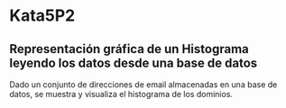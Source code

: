 # Kata5P2
## Representación gráfica de un Histograma leyendo los datos desde una base de datos
Dado un conjunto de direcciones de email almacenadas en una
base de datos, se muestra y visualiza el histograma de los dominios.
